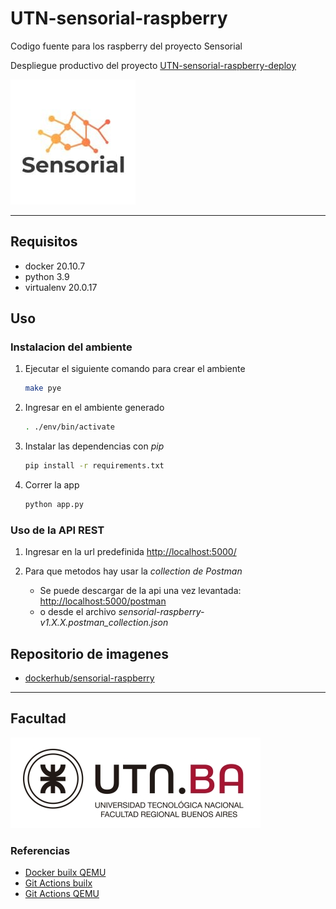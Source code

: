 # UTN-sensorial-raspberry

Codigo fuente para los raspberry del proyecto Sensorial

Despliegue productivo del proyecto [UTN-sensorial-raspberry-deploy](https://github.com/brianwolf/UTN-sensorial-raspberry-deploy)

![1](img/sensorial.jpg)

---

## Requisitos

* docker 20.10.7
* python 3.9
* virtualenv 20.0.17

## Uso

### Instalacion del ambiente

1. Ejecutar el siguiente comando para crear el ambiente

    ```bash
    make pye
    ```

2. Ingresar en el ambiente generado

    ```bash
    . ./env/bin/activate
    ```

3. Instalar las dependencias con *pip*

    ```bash
    pip install -r requirements.txt
    ```

4. Correr  la app

    ```bash
    python app.py
    ```

### Uso de la API REST

1. Ingresar en la url predefinida
    [http://localhost:5000/](http://localhost:5000/)

2. Para que metodos hay usar la *collection de Postman*
    * Se puede descargar de la api una vez levantada: [http://localhost:5000/postman](http://localhost:5000/postman)
    * o desde el archivo *sensorial-raspberry-v1.X.X.postman_collection.json*

## Repositorio de imagenes

* [dockerhub/sensorial-raspberry](https://hub.docker.com/r/brianwolf94/sensorial-raspberry)

---

## Facultad

![1](img/utn.jpg)

### Referencias

* [Docker builx QEMU](https://stackoverflow.com/questions/67017795/npm-install-is-failing-with-docker-buildx-linux-arm64)
* [Git Actions builx](https://www.docker.com/blog/multi-arch-images/)
* [Git Actions QEMU](https://www.docker.com/blog/multi-arch-images/)
